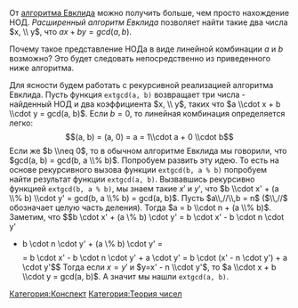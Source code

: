 От [алгоритма Евклида](Алгоритм_Евклида "wikilink") можно получить
больше, чем просто нахождение НОД. <em>Расширенный алгоритм
Евклида</em> позволяет найти такие два числа $x, \\ y$, что $ax +
by = gcd(a, b)$.

Почему такое представление НОДа в виде линейной комбинации $a$ и $b$
возможно? Это будет следовать непосредственно из приведенного ниже
алгоритма.

Для ясности будем работать с рекурсивной реализацией алгоритма Евклида.
Пусть функция `extgcd(a, b)` возвращает три числа - найденный НОД и два
коэффициента $x, \\ y$, таких что $a \\cdot x + b \\cdot y = gcd(a, b)$.
Если $b = 0$, то линейная комбинация определяется легко: $$(a, b) = (a,
0) = a = 1\\cdot a + 0 \\cdot b$$ Если же $b \\neq 0$, то в обычном
алгоритме Евклида мы говорили, что $gcd(a, b) = gcd(b, a \\% b)$.
Попробуем развить эту идею. То есть на основе рекурсивного вызова
функции `extgcd(b, a % b)` попробуем найти результат функции
`extgcd(a, b)`. Вызвавшись рекурсивно функцией `extgcd(b, a % b)`, мы
знаем такие $x'$ и $y'$, что $b \\cdot x' + (a \\% b) \\cdot y' =
gcd(b, a \\% b) = gcd(a, b)$. Пусть $a\\,//\\,b = n$ ($\\,//$ обозначает
целую часть деления). Тогда $a = b \\cdot n + (a \\% b)$. Заметим, что
$$b \\cdot x' + (a \\% b) \\cdot y' = b \\cdot x' - b \\cdot n \\cdot y'
+ b \\cdot n \\cdot y' + (a \\% b) \\cdot y' = $$ $$ = b \\cdot x' - b
\\cdot n \\cdot y' + a \\cdot y' = b \\cdot (x' - n \\cdot y') + a
\\cdot y'$$ Тогда если $x=y'$ и $y=x' - n \\cdot y'$, то $a \\cdot x + b
\\cdot y = gcd(a, b)$. А значит мы нашли `extgcd(a, b)`.

[Категория:Конспект](Категория:Конспект "wikilink") [Категория:Теория
чисел](Категория:Теория_чисел "wikilink")